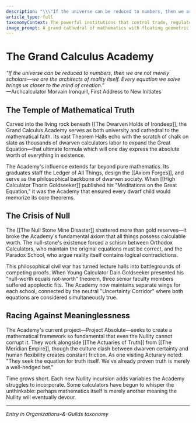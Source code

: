```yaml
---
description: "\\\"If the universe can be reduced to numbers, then we are not merely scholars—we are the architects of reality itself. Every equation we solve brings us closer to the mind of creation.\\\" —Archcalculator Morvain Ironquill, First Address to New Initiates"
article_type: full
taxonomyContext: The powerful institutions that control trade, regulate magic, enforce philosophical orthodoxy, or resist the established order - from merchant guilds to mage colleges to underground resistance movements
image_prompt: A grand cathedral of mathematics with floating geometric shapes and glowing equations orbiting massive pillars covered in carved formulas, scholars in robes working at crystalline calculation engines beneath soaring vaulted ceilings. Renaissance architecture meets magical academia, warm amber lighting streaming through stained glass windows depicting mathematical constants.
---
```



# The Grand Calculus Academy

*"If the universe can be reduced to numbers, then we are not merely scholars—we are the architects of reality itself. Every equation we solve brings us closer to the mind of creation."*  
—Archcalculator Morvain Ironquill, First Address to New Initiates

## The Temple of Mathematical Truth

Carved into the living rock beneath [[The Dwarven Holds of Irondeep]], the Grand Calculus Academy serves as both university and cathedral to the mathematical faith. Its vast Theorem Halls echo with the scratch of chalk on slate as thousands of dwarven calculators labor to expand the Great Equation—that ultimate formula which will one day express the absolute worth of everything in existence.

The Academy's influence extends far beyond pure mathematics. Its graduates staff the Ledger of All Things, design the [[Axiom Forges]], and serve as the philosophical backbone of dwarven society. When [[High Calculator Thorin Goldseeker]] published his "Meditations on the Great Equation," it was the Academy that ensured every dwarf child would memorize its core theorems.

## The Crisis of Null

The [[The Null Stone Mine Disaster]] shattered more than gold reserves—it broke the Academy's fundamental axiom that all things possess calculable worth. The null-stone's existence forced a schism between Orthodox Calculators, who maintain the original equations must be correct, and the Paradox School, who argue reality itself contains logical contradictions.

This philosophical civil war has turned lecture halls into battlegrounds of competing proofs. When Young Calculator Dain Goldseeker presented his "null-worth equals not-worth" theorem, three senior faculty members suffered apoplectic fits. The Academy now maintains separate wings for each school, connected by the neutral "Uncertainty Corridor" where both equations are considered simultaneously true.

## Racing Against Meaninglessness

The Academy's current project—Project Absolute—seeks to create a mathematical framework so fundamental that even the Nullity cannot corrupt it. They work alongside [[The Actuaries of Truth]] from [[The Meridian Empire]], though the culture clash between dwarven certainty and human flexibility creates constant friction. As one visiting Acturary noted: "They seek the equation for truth itself. We've already proven truth is merely a well-hedged bet."

Time grows short. Each new Nullity incursion adds variables the Academy struggles to incorporate. Some calculators have begun to whisper the unthinkable: perhaps mathematics itself is merely another meaning the Nullity will eventually devour.

---
*Entry in Organizations-&-Guilds taxonomy*
